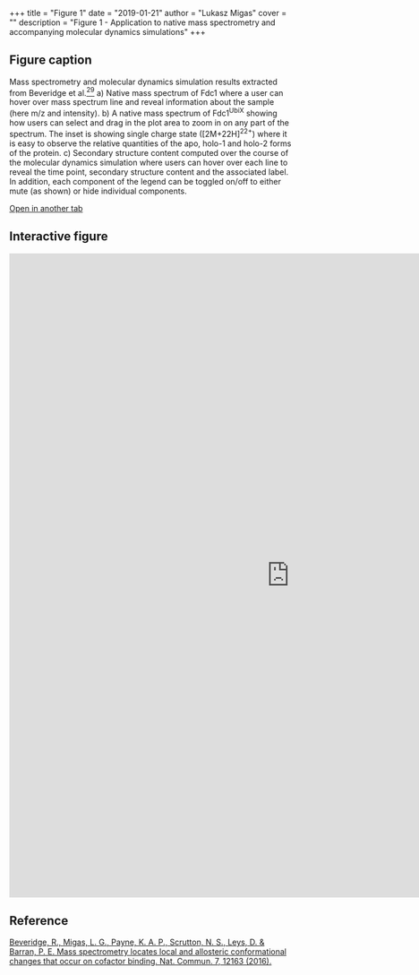 +++
title = "Figure 1"
date = "2019-01-21"
author = "Lukasz Migas"
cover = ""
description = "Figure 1 - Application to native mass spectrometry and accompanying molecular dynamics simulations"
+++
## Figure caption

Mass spectrometry and molecular dynamics simulation results extracted from Beveridge et al.[<sup>29</sup>](https://www.nature.com/articles/ncomms12163.pdf) a) Native mass spectrum of Fdc1 where a user can hover over mass spectrum line and reveal information about the sample (here m/z and intensity). b) A native mass spectrum of Fdc1<sup>UbiX</sup> showing how users can select and drag in the plot area to zoom in on any part of the spectrum. The inset is showing single charge state ([2M+22H]<sup>22+</sup>) where it is easy to observe the relative quantities of the apo, holo-1 and holo-2 forms of the protein. c) Secondary structure content computed over the course of the molecular dynamics simulation where users can hover over each line to reveal the time point, secondary structure content and the associated label. In addition, each component of the legend can be toggled on/off to either mute (as shown) or hide individual components.

[Open in another tab](https://lukasz-migas.com/assets/_migas_origami_2018/Figure_1.html)

## Interactive figure

<iframe 
    width="1000" 
    frameborder="0" 
    height="1150"
    src="https://lukasz-migas.com/assets/_migas_origami_2018/Figure_1.html"
    style="background: #FFFFFF;"
></iframe>

## Reference

[Beveridge, R., Migas, L. G., Payne, K. A. P., Scrutton, N. S., Leys, D. & Barran, P. E. Mass spectrometry locates local and allosteric conformational changes that occur on cofactor binding. Nat. Commun. 7, 12163 (2016).](https://www.nature.com/articles/ncomms12163.pdf)